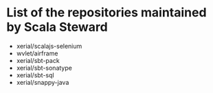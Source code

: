 # List of the repositories maintained by Scala Steward
- xerial/scalajs-selenium
- wvlet/airframe
- xerial/sbt-pack
- xerial/sbt-sonatype
- xerial/sbt-sql
- xerial/snappy-java
